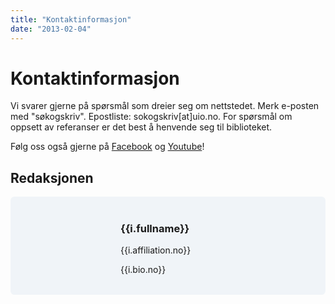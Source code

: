 ```yaml
---
title: "Kontaktinformasjon"
date: "2013-02-04"
---
```


# Kontaktinformasjon

Vi svarer gjerne på spørsmål som dreier seg om nettstedet. Merk e-posten med "søkogskriv". Epostliste: sokogskriv\[at\]uio.no. For spørsmål om oppsett av referanser er det best å henvende seg til biblioteket.

Følg oss også gjerne på [Facebook](https://www.facebook.com/sokogskriv "Søk & Skriv på Facebook") og [Youtube](//www.youtube.com/user/sokogskriv "Søk & Skriv på Youtube")!

## Redaksjonen

<div class="persons" v-for="i in items">
  <div>
    <img :src="i.imageUrl">
  </div>
  <div>
    <h3>{{i.fullname}}</h3>
    <p>{{i.affiliation.no}}</p>
    <p v-if="i.bio && i.bio.no">{{i.bio.no}}</p>
  </div>
</div>

<style>
.persons {
  display: grid;
  grid-template-columns: 1fr 2fr;
  margin: 1rem 0;
  padding: .1rem 1.5rem;
  border-radius: 0.4rem;
  background-color: #f0f4f8;
}

.persons div {
  padding: 1rem 0;
}
</style>

<script>
import data from './persons.json'
export default {
  data () {
      return {
          items: data.persons
      }
  }
}
</script>
